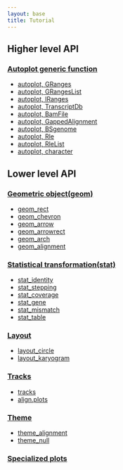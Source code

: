 ```yaml
---
layout: base
title: Tutorial
---
```


<!-- - [autoplot](#autoplot) -->
<!-- - [geom](#geom) -->
<!-- - [stat](#stat) -->
<!-- - [layout](#layout) -->
<!-- - [tracks](#tracks) -->
<!-- - [theme](#theme) -->
<!-- - [Specialized plots](#splot) -->


## Higher level API

### [Autoplot generic function]({{site.url}}/autoplot) <a id = "autoplot"></a>
  -  [autoplot, GRanges]({{site.url}}/autoplot/GRanges)
  -  [autoplot, GRangesList]({{site.url}}/autoplot/GRangesList)
  -  [autoplot, IRanges]({{site.url}}/autoplot/IRanges)
  -  [autoplot, TranscriptDb]({{site.url}}/autoplot/TranscriptDb)
  -  [autoplot, BamFile]({{site.url}}/autoplot/BamFile)
  -  [autoplot, GappedAlignment]({{site.url}}/autoplot/GappedAlignment)
  -  [autoplot, BSgenome]({{site.url}}/autoplot/BSgenome)
  -  [autoplot, Rle]({{site.url}}/autoplot/Rle)
  -  [autoplot, RleList]({{site.url}}/autoplot/RleList)
  -  [autoplot, character]({{site.url}}/autoplot/character)

## Lower level API

### [Geometric object(geom)]({{site.url}}/geom) <a id = "geom"></a>
  -  [geom_rect]({{site.url}}/geom/geom_rect)
  -  [geom_chevron]({{site.url}}/geom/geom_chevron)
  -  [geom_arrow]({{site.url}}/geom/geom_arrow)
  -  [geom_arrowrect]({{site.url}}/geom/geom_arrowrect)
  -  [geom_arch]({{site.url}}/geom/geom_arch)
  -  [geom_alignment]({{site.url}}/geom/geom_alignment)


### [Statistical transformation(stat)]({{site.url}}/stat) <a id = "stat"></a>
  -  [stat_identity]({{site.url}}/stat/stat_identity)
  -  [stat_stepping]({{site.url}}/stat/stat_stepping)
  -  [stat_coverage]({{site.url}}/stat/stat_coverage)
  -  [stat_gene]({{site.url}}/stat/stat_gene)
  -  [stat_mismatch]({{site.url}}/stat/stat_mismatch)
  -  [stat_table]({{site.url}}/stat/stat_table)  


### [Layout]({{site.url}}/layout) <a id = "layout"></a>
  -  [layout_circle]({{site.url}}/layout/layout_circle)
  -  [layout_karyogram]({{site.url}}/layout/layout_karyogram)

### [Tracks]({{site.url}}/tracks) <a id = "tracks"></a>
  -  [tracks]({{site.url}}/tracks/tracks)
  -  [align.plots]({{site.url}}/tracks/align.plots)

### [Theme]({{site.url}}/theme) <a id = "theme"></a>
  -  [theme_alignment]({{site.url}}/theme/theme_alignment)
  -  [theme_null]({{site.url}}/theme/theme_null)
  
### [Specialized plots]({{site.url}}/splots) <a id = "splots"></a>


